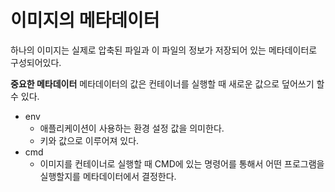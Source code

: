 # 이미지의 메타데이터
하나의 이미지는 실제로 압축된 파일과 이 파일의 정보가 저장되어 있는 메타데이터로 구성되어있다.

**중요한 메타데이터**
메타데이터의 값은 컨테이너를 실행할 때 새로운 값으로 덮어쓰기 할 수 있다.
- env  
	- 애플리케이션이 사용하는 환경 설정 값을 의미한다.
	- 키와 값으로 이루어져 있다.
- cmd 
	- 이미지를 컨테이너로 실행할 때 CMD에 있는 명령어를 통해서 어떤 프로그램을 실행할지를 메타데이터에서 결정한다.
